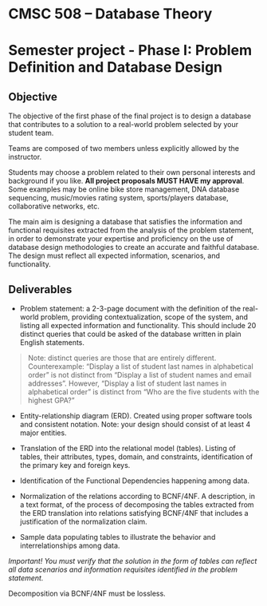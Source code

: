 # CMSC 508 – Database Theory                                         

# Semester project - Phase I: Problem Definition and Database Design

## Objective

The objective of the first phase of the final project is to design a database that contributes to a solution to a real-world problem selected by your student team. 

Teams are composed of two members unless explicitly allowed by the instructor. 

Students may choose a problem related to their own personal interests and background if you like. **All project proposals MUST HAVE my approval**. Some examples may be online bike store management, DNA database sequencing, music/movies rating system, sports/players database, collaborative networks, etc.

The main aim is designing a database that satisfies the information and functional requisites extracted from the analysis of the problem statement, in order to demonstrate your expertise and proficiency on the use of database design methodologies to create an accurate and faithful database. The design must reflect all expected information, scenarios, and functionality. 

## Deliverables

- Problem statement: a 2-3-page document with the definition of the real-world problem, providing contextualization, scope of the system, and listing all expected information and functionality. This should include 20 distinct queries that could be asked of the database written in plain English statements. 

> Note: distinct queries are those that are entirely different. Counterexample: “Display a list of student last names in alphabetical order” is not distinct from “Display a list of student names and email addresses”. However, “Display a list of student last names in alphabetical order” is distinct from “Who are the five students with the highest GPA?”

- Entity-relationship diagram (ERD). Created using proper software tools and consistent notation. Note: your design should consist of at least 4 major entities.

- Translation of the ERD into the relational model (tables). Listing of tables, their attributes, types, domain, and constraints, identification of the primary key and foreign keys.

- Identification of the Functional Dependencies happening among data.

- Normalization of the relations according to BCNF/4NF. A description, in a text format, of the process of decomposing the tables extracted from the ERD translation into relations satisfying BCNF/4NF that includes a justification of the normalization claim.

- Sample data populating tables to illustrate the behavior and interrelationships among data.

*Important! You must verify that the solution in the form of tables can reflect all data scenarios and information requisites identified in the problem statement.*

Decomposition via BCNF/4NF must be lossless.
